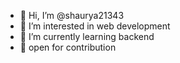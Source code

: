 - 👋 Hi, I’m @shaurya21343
- 👀 I’m interested in web development
- 🌱 I’m currently learning backend
- 📖 open for contribution 
  

<!---
shaurya21343/shaurya21343 is a ✨ special ✨ repository because its `README.md` (this file) appears on your GitHub profile.
You can click the Preview link to take a look at your changes.
--->
